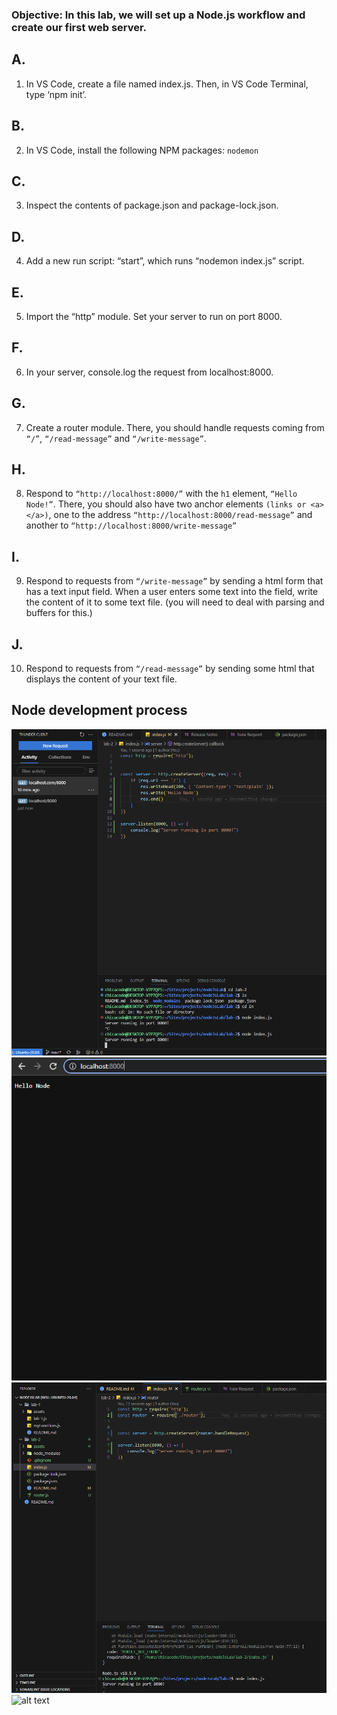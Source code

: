 ### Objective: In this lab, we will set up a Node.js workflow and create our first web server.

## A.
1. In VS Code, create a file named index.js. Then, in VS Code Terminal, type ‘npm init’.

## B.
2. In VS Code, install the following NPM packages:  `nodemon`

## C.
3. Inspect the contents of package.json and package-lock.json.

## D.
4. Add a new run script: “start”, which runs “nodemon index.js” script.

## E.
5. Import the “http” module. Set your server to run on port 8000.

## F.
6. In your server, console.log the request from localhost:8000. 

## G.
7. Create a router module. There, you should handle requests coming from `“/”`, `“/read-message”` and `“/write-message”`.

## H.
8. Respond to ``“http://localhost:8000/”`` with the ``h1`` element, ``“Hello Node!”``. There, you should also have two anchor elements ``(links or <a></a>)``, one to the address ``“http://localhost:8000/read-message”`` and another to ``“http://localhost:8000/write-message”``

## I.
9. Respond to requests from ``“/write-message”`` by sending a html form that has a text input field. When a user enters some text into the field, write the content of it to some text file. (you will need to deal with parsing and buffers for this.)

## J.
10. Respond to requests from ``“/read-message”`` by sending some html that displays the content of your text file.

## Node development process

![alt text](./assets/node-lab-2.1.png "image")
![alt text](./assets/node-lab2.png "image")
![alt text](./assets/router1.png "image")
![alt text](./assets/routerss.png"image")